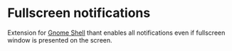 # Fullscreen notifications
Extension for [Gnome Shell](gnome.org) thant enables all notifications even if fullscreen window is presented on the screen.

